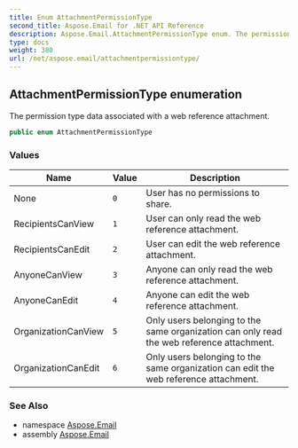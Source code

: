 ```yaml
---
title: Enum AttachmentPermissionType
second_title: Aspose.Email for .NET API Reference
description: Aspose.Email.AttachmentPermissionType enum. The permission type data associated with a web reference attachment
type: docs
weight: 380
url: /net/aspose.email/attachmentpermissiontype/
---
```

## AttachmentPermissionType enumeration

The permission type data associated with a web reference attachment.

```csharp
public enum AttachmentPermissionType
```

### Values

| Name | Value | Description |
| --- | --- | --- |
| None | `0` | User has no permissions to share. |
| RecipientsCanView | `1` | User can only read the web reference attachment. |
| RecipientsCanEdit | `2` | User can edit the web reference attachment. |
| AnyoneCanView | `3` | Anyone can only read the web reference attachment. |
| AnyoneCanEdit | `4` | Anyone can edit the web reference attachment. |
| OrganizationCanView | `5` | Only users belonging to the same organization can only read the web reference attachment. |
| OrganizationCanEdit | `6` | Only users belonging to the same organization can edit the web reference attachment. |

### See Also

* namespace [Aspose.Email](../../aspose.email/)
* assembly [Aspose.Email](../../)


